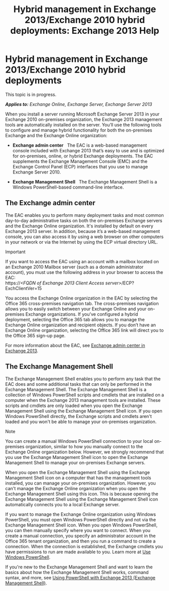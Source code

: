 ﻿---
title: 'Hybrid management in Exchange 2013/Exchange 2010 hybrid deployments: Exchange 2013 Help'
TOCTitle: Hybrid management in Exchange 2013/Exchange 2010 hybrid deployments
ms:assetid: 613ad2c2-bb7a-4810-b572-71945bd103f1
ms:mtpsurl: https://technet.microsoft.com/en-us/library/Dn393961(v=EXCHG.150)
ms:contentKeyID: 56343090
ms.date: 05/13/2016
mtps_version: v=EXCHG.150
---

# Hybrid management in Exchange 2013/Exchange 2010 hybrid deployments

This topic is in progress.  

_**Applies to:** Exchange Online, Exchange Server, Exchange Server 2013_


When you install a server running Microsoft Exchange Server 2013 in your Exchange 2010 on-premises organization, the Exchange 2013 management tools are automatically installed on the server. You’ll use the following tools to configure and manage hybrid functionality for both the on-premises Exchange and the Exchange Online organization:

  - **Exchange admin center**   The EAC is a web-based management console included with Exchange 2013 that’s easy to use and is optimized for on-premises, online, or hybrid Exchange deployments. The EAC supplements the Exchange Management Console (EMC) and the Exchange Control Panel (ECP) interfaces that you use to manage Exchange Server 2010.

  - **Exchange Management Shell**   The Exchange Management Shell is a Windows PowerShell-based command-line interface.

## The Exchange admin center

The EAC enables you to perform many deployment tasks and most common day-to-day administrative tasks on both the on-premises Exchange servers and the Exchange Online organization. It's installed by default on every Exchange 2013 server. In addition, because it’s a web-based management console, you can also access it by using a web browser on other computers in your network or via the Internet by using the ECP virtual directory URL.


> [!IMPORTANT]
> If you want to access the EAC using an account with a mailbox located on an Exchange 2010 Mailbox server (such as a domain administrator account), you must use the following address in your browser to access the EAC:<BR>https://<EM>&lt;FQDN of Exchange 2013 Client Access server&gt;</EM>/ECP? ExchClientVer=15



You access the Exchange Online organization in the EAC by selecting the Office 365 cross-premises navigation tab. The cross-premises navigation allows you to easily switch between your Exchange Online and your on-premises Exchange organizations. If you’ve configured a hybrid deployment, selecting the Office 365 tab allows you to manage the Exchange Online organization and recipient objects. If you don’t have an Exchange Online organization, selecting the Office 365 link will direct you to the Office 365 sign-up page.

For more information about the EAC, see [Exchange admin center in Exchange 2013](https://technet.microsoft.com/en-us/library/jj150562\(v=exchg.150\)).

## The Exchange Management Shell

The Exchange Management Shell enables you to perform any task that the EAC does and some additional tasks that can only be performed in the Exchange Management Shell. The Exchange Management Shell is a collection of Windows PowerShell scripts and cmdlets that are installed on a computer when the Exchange 2013 management tools are installed. These scripts and cmdlets are only loaded when you open the Exchange Management Shell using the Exchange Management Shell icon. If you open Windows PowerShell directly, the Exchange scripts and cmdlets aren't loaded and you won't be able to manage your on-premises organization.


> [!NOTE]
> You can create a manual Windows PowerShell connection to your local on-premises organization, similar to how you manually connect to the Exchange Online organization below. However, we strongly recommend that you use the Exchange Management Shell icon to open the Exchange Management Shell to manage your on-premises Exchange servers.



When you open the Exchange Management Shell using the Exchange Management Shell icon on a computer that has the management tools installed, you can manage your on-premises organization. However, you can't manage the Exchange Online organization when you open the Exchange Management Shell using this icon. This is because opening the Exchange Management Shell using the Exchange Management Shell icon automatically connects you to a local Exchange server.

If you want to manage the Exchange Online organization using Windows PowerShell, you must open Windows PowerShell directly and not via the Exchange Management Shell icon. When you open Windows PowerShell, you can then manually specify where you want to connect. When you create a manual connection, you specify an administrator account in the Office 365 tenant organization, and then you run a command to create a connection. When the connection is established, the Exchange cmdlets you have permissions to run are made available to you. Learn more at [Use Windows PowerShell](http://go.microsoft.com/fwlink/p/?linkid=209660).

If you're new to the Exchange Management Shell and want to learn the basics about how the Exchange Management Shell works, command syntax, and more, see [Using PowerShell with Exchange 2013 (Exchange Management Shell)](https://technet.microsoft.com/en-us/library/bb123778\(v=exchg.150\)).

